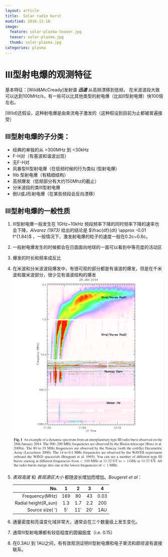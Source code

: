 ```yaml
---
layout: article
title:  Solar radio burst
modified: 2016-11-18
image:
  feature: solar-plasma-teaser.jpg
  teaser: solar-plasma.jpg
  thumb: solar-plasma.jpg
categories: plasma
---
```


# III型射电爆的观测特征

基本特征：[Wild&McCready]发射谱 ***迅速*** 从高频漂移到低频， 在米波波段大致可以达到100MHz/s，有一些可以比其他类型的射电爆（比如II型射电爆）快100倍左右。

[Wild]还假设，这种射电爆是由束流电子激发的（这种假设到目前为止都被普遍接受）

## III型射电爆的子分类：

* 经典的单独的从 >300MHz 到 <30kHz
* F-H对（有基波和谐波出现）
* 无F-H对
* 风暴型III型射电爆（在低频时候的行为类似 I型射电爆） 
* IIIb 型射电爆（有精细结构）
* 高频爆发（低频部分有大约150Mhz的截止）
* 分米波段的类III型射电爆
* 倒U或J形射电爆（在某些频段会反向漂移）


## III型射电爆的一般性质

1. III型射电爆一般发生在 1GHz~10kHz 频段频率下降的同时频率下降的速率也会下降，*Alvarez (1973)* 给出的结论是 $\frac{df}{dt} \approx -0.01 f^{1.84}$ ，一般情况下，激发射电爆的粒子的速度一般在0.2c~0.6c。

2. 一般射电爆发生的时候都会在日面面向地球的一面可以看到中等亮度的活动区

3. 爆发的时长和频率成反比

4. 在米波和分米波波段爆发中，有很可观的部分都是有谐波的爆发，但是在千米波和厘米波部分，很少见有谐波结构的爆发![burst](/images/blog-article/solar-burst-1.png)

5. *表观高度*  和  *表观源区大小* 都随波长增加而增加。*Bougeret et al*： 

   |                  No. |  1   |  2   |  3   |  4   |
   | -------------------: | :--: | :--: | :--: | :--: |
   |       Frequency(MHz) | 169  |  80  |  43  | 0.03 |
   | Radial height(R_sun) | 1.3  | 1.7  | 2.2  | 200  |
   |      Source size( ') |  5'  | 11'  | 20'  | 1AU  |

6. 通量密度和亮温变化域非常大，通常会在三个数量级上发生变化。

7. 通常III型射电爆都有较低程度的圆偏振度（i.e. 0.15）

8. 在0.3AU 到 1AU之间，有有效观测证明III型射电爆和电子束流和郎缪波有直接联系。
